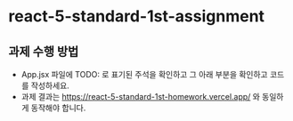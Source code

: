 # react-5-standard-1st-assignment

## 과제 수행 방법

- App.jsx 파일에 TODO: 로 표기된 주석을 확인하고 그 아래 부분을 확인하고 코드를 작성하세요.
- 과제 결과는 https://react-5-standard-1st-homework.vercel.app/ 와 동일하게 동작해야 합니다.
